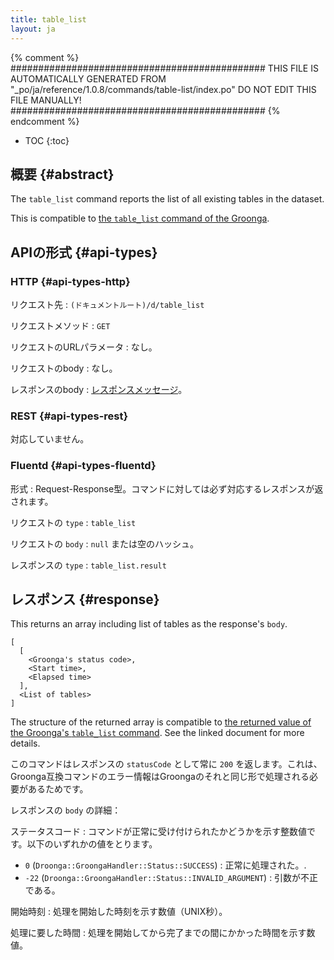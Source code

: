 ```yaml
---
title: table_list
layout: ja
---
```


{% comment %}
##############################################
  THIS FILE IS AUTOMATICALLY GENERATED FROM
  "_po/ja/reference/1.0.8/commands/table-list/index.po"
  DO NOT EDIT THIS FILE MANUALLY!
##############################################
{% endcomment %}


* TOC
{:toc}

## 概要 {#abstract}

The `table_list` command reports the list of all existing tables in the dataset.

This is compatible to [the `table_list` command of the Groonga](http://groonga.org/docs/reference/commands/table_list.html).

## APIの形式 {#api-types}

### HTTP {#api-types-http}

リクエスト先
: `(ドキュメントルート)/d/table_list`

リクエストメソッド
: `GET`

リクエストのURLパラメータ
: なし。

リクエストのbody
: なし。

レスポンスのbody
: [レスポンスメッセージ](#response)。

### REST {#api-types-rest}

対応していません。

### Fluentd {#api-types-fluentd}

形式
: Request-Response型。コマンドに対しては必ず対応するレスポンスが返されます。

リクエストの `type`
: `table_list`

リクエストの `body`
: `null` または空のハッシュ。

レスポンスの `type`
: `table_list.result`

## レスポンス {#response}

This returns an array including list of tables as the response's `body`.

    [
      [
        <Groonga's status code>,
        <Start time>,
        <Elapsed time>
      ],
      <List of tables>
    ]

The structure of the returned array is compatible to [the returned value of the Groonga's `table_list` command](http://groonga.org/docs/reference/commands/table_list.html#id5). See the linked document for more details.

このコマンドはレスポンスの `statusCode` として常に `200` を返します。これは、Groonga互換コマンドのエラー情報はGroongaのそれと同じ形で処理される必要があるためです。

レスポンスの `body` の詳細：

ステータスコード
: コマンドが正常に受け付けられたかどうかを示す整数値です。以下のいずれかの値をとります。
  
   * `0` (`Droonga::GroongaHandler::Status::SUCCESS`) : 正常に処理された。.
   * `-22` (`Droonga::GroongaHandler::Status::INVALID_ARGUMENT`) : 引数が不正である。

開始時刻
: 処理を開始した時刻を示す数値（UNIX秒）。

処理に要した時間
: 処理を開始してから完了までの間にかかった時間を示す数値。

